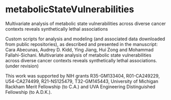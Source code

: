 # metabolicStateVulnerabilities
Multivariate analysis of metabolic state vulnerabilities across diverse cancer contexts reveals synthetically lethal associations

Custom scripts for analysis and modeling (and associated data downloaded from public repositories), as described and presented in the manuscript: 
Cara Abecunas, Audrey D. Kidd, Ying Jiang, Hui Zong and Mohammad Fallahi-Sichani. Multivariate analysis of metabolic state vulnerabilities across diverse cancer contexts reveals synthetically lethal associations. (under revision)

This work was supported by NIH grants R35-GM133404, R01-CA249229, U54-CA274499, R21-NS125479, T32-GM145443, University of Michigan Rackham Merit Fellowship (to C.A.) and UVA Engineering Distinguished Fellowship (to A.D.K.).

